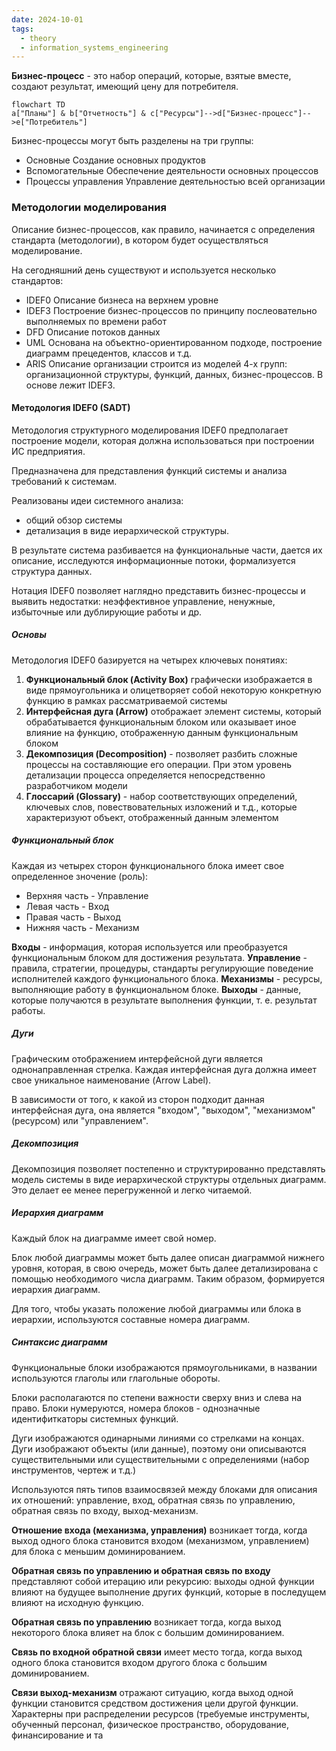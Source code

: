 ```yaml
---
date: 2024-10-01
tags:
  - theory
  - information_systems_engineering
---
```

**Бизнес-процесс** - это набор операций, которые, взятые вместе, создают результат, имеющий цену для потребителя.

```mermaid
flowchart TD
a["Планы"] & b["Отчетность"] & c["Ресурсы"]-->d["Бизнес-процесс"]-->e["Потребитель"]
```
Бизнес-процессы могут быть разделены на три группы:
- Основные
  Создание основных продуктов
- Вспомогательные
  Обеспечение деятельности основных процессов
- Процессы управления
  Управление деятельностью всей организации

### Методологии моделирования
Описание бизнес-процессов, как правило, начинается с определения стандарта (методологии), в котором будет осуществляться моделирование.

На сегодняшний день существуют и используется несколько стандартов:
- IDEF0
  Описание бизнеса на верхнем уровне
- IDEF3
  Построение бизнес-процессов по принципу послеовательно выполняемых по времени работ
- DFD
  Описание потоков данных
- UML
  Основана на объектно-ориентированном подходе, построение диаграмм прецедентов, классов и т.д.
- ARIS
  Описание организации строится из моделей 4-х групп: организационной структуры, функций, данных, бизнес-процессов. В основе лежит IDEF3.

#### Методология IDEF0 (SADT)
Методология структурного моделирования IDEF0 предполагает построение модели, которая должна использоваться при построении ИС предприятия.

Предназначена для представления функций системы и анализа требований к системам.

Реализованы идеи системного анализа:
- общий обзор системы
- детализация в виде иерархической структуры.

В результате система разбивается на функциональные части, дается их описание, исследуются информационные потоки, формализуется структура данных.

Нотация IDEF0 позволяет наглядно представить бизнес-процессы и выявить недостатки: неэффективное управление, ненужные, избыточные или дублирующие работы и др.

##### Основы
Методология IDEF0 базируется на четырех ключевых понятиях:
1. **Функциональный блок (Activity Bох)** графически изображается в виде прямоугольника и олицетворяет собой некоторую конкретную функцию в рамках рассматриваемой системы
2. **Интерфейсная дуга (Arrow)** отображает элемент системы, который обрабатывается функциональным блоком или оказывает иное влияние на функцию, отображенную данным функциональным блоком
3. **Декомпозиция (Decomposition)** - позволяет разбить сложные процессы на составляющие его операции. При этом уровень детализации процесса определяется непосредственно разработчиком модели
4. **Глоссарий (Glossary)** - набор соответствующих определений, ключевых слов, повествовательных изложений и т.д., которые характеризуют объект, отображенный данным элементом

##### Функциональный блок
Каждая из четырех сторон функционального блока имеет свое определенное зночение (роль):
- Верхняя часть - Управление
- Левая часть - Вход
- Правая часть - Выход
- Нижняя часть - Механизм

**Входы** - информация, которая используется или преобразуется функциональным блоком для достижения результата.
**Управление** - правила, стратегии, процедуры, стандарты регулирующие поведение исполнителей каждого функционального блока.
**Механизмы** - ресурсы, выполняющие работу в функциональном блоке.
**Выходы** - данные, которые получаются в результате выполнения функции, т. е. результат работы.

##### Дуги
Графическим отображением интерфейсной дуги является однонаправленная стрелка. Каждая интерфейсная дуга должна имеет свое уникальное наименование (Arrow Label).

В зависимости от того, к какой из сторон подходит данная интерфейсная дуга, она является "входом", "выходом", "механизмом" (ресурсом) или "управлением".

##### Декомпозиция
Декомпозиция позволяет постепенно и структурированно представлять модель системы в виде иерархической структуры отдельных диаграмм.
Это делает ее менее перегруженной и легко читаемой.

##### Иерархия диаграмм
Каждый блок на диаграмме имеет свой номер.

Блок любой диаграммы может быть далее описан диаграммой нижнего уровня, которая, в свою очередь, может быть далее детализирована с помощью необходимого числа диаграмм. Таким образом, формируется иерархия диаграмм.

Для того, чтобы указать положение любой диаграммы или блока в иерархии, используются составные номера диаграмм.

##### Синтаксис диаграмм
Функциональные блоки изображаются прямоугольниками, в названии используются глаголы или глагольные обороты.

Блоки располагаются по степени важности сверху вниз и слева на право. Блоки нумеруются, номера блоков - однозначные идентифиткаторы системных функций.

Дуги изображаются одинарными линиями со стрелками на концах. Дуги изображают объекты (или данные), поэтому они описываются существительными или существительными с определениями (набор инструментов, чертеж и т.д.)

Используются пять типов взаимосвязей между блоками для описания их отношений: управление, вход, обратная связь по управлению, обратная связь по входу, выход-механизм.

**Отношение входа (механизма, управления)** возникает тогда, когда выход одного блока становится входом (механизмом, управлением) для блока с меньшим доминированием.

**Обратная связь по управлению и обратная связь по входу** представляют собой итерацию или рекурсию: выходы одной функции влияют на будущее выполнение других функций, которые в последущем влияют на исходную функцию.

**Обратная связь по управлению** возникает тогда, когда выход некоторого блока влияет на блок с большим доминированием.

**Связь по входной обратной связи** имеет место тогда, когда выход одного блока становится входом другого блока с большим доминированием.

**Связи выход-механизм** отражают ситуацию, когда выход одной функции становится средством достижения цели другой функции. Характерны при распределении ресурсов (требуемые инструменты, обученный персонал, физическое пространство, оборудование, финансирование и та